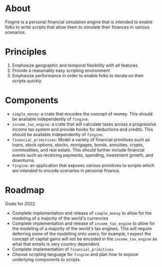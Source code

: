 # About

Fingine is a personal financial simulation engine that is intended to enable folks to write scripts that allow them to simulate their finances in various scenarios.

# Principles

1. Emphasize geographic and temporal flexibility with all features 
2. Provide a reasonably easy scripting environment
3. Emphasize performance in order to enable folks to iterate on their scripts quickly

# Components

- `simple_money`: a crate that encodes the concept of money. This should be available independently of `fingine`.
- `income_tax_engine`: a crate that will calculate taxes across a progressive income tax system and provide hooks for deductions and credits. This should be available independently of `fingine`.
- `financial_primitives`: Model a variety of financial primitives such as loans, stock options, stocks, mortgages, bonds, annuities, crypto, commodities, and real estate. This should further include financial events such as receiving payments, spending, investment growth, and downturns. 
- `fingine`: an application that exposes various primitives to scripts which are intended to encode scenarios in personal finance.

# Roadmap

Goals for 2022:
* Complete implementation and release of `simple_money` to allow for the modeling of a majority of the world's currencies 
* Complete implementation and release of `income_tax_engine` to allow for the modeling of a majority of the world's tax engines. This will require deferring some of the modelling onto users; for example, I expect the concept of capital gains will not be encoded in the `income_tax_engine` as what that entails is very country dependent.
* Complete implementation of `financial_primitives`
* Choose scripting language for `fingine` and plan how to expose underlying components to scripts.